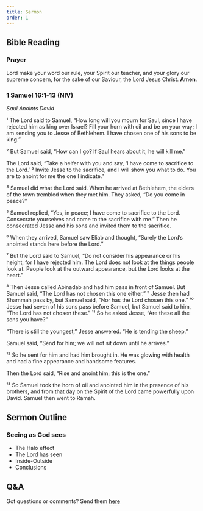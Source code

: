 ```yaml
---
title: Sermon 
order: 1
---
```


## Bible Reading

### Prayer
Lord make your word our rule, your Spirit our teacher, and your glory our supreme concern, for the sake of our Saviour, the Lord Jesus Christ. **Amen**.


### 1 Samuel 16:1-13 (NIV)
_Saul Anoints David_

¹ The Lord said to Samuel, “How long will you mourn for Saul, since I have rejected him as king over Israel? Fill your horn with oil and be on your way; I am sending you to Jesse of Bethlehem. I have chosen one of his sons to be king.”

² But Samuel said, “How can I go? If Saul hears about it, he will kill me.”

The Lord said, “Take a heifer with you and say, ‘I have come to sacrifice to the Lord.’ ³ Invite Jesse to the sacrifice, and I will show you what to do. You are to anoint for me the one I indicate.”

⁴ Samuel did what the Lord said. When he arrived at Bethlehem, the elders of the town trembled when they met him. They asked, “Do you come in peace?”

⁵ Samuel replied, “Yes, in peace; I have come to sacrifice to the Lord. Consecrate yourselves and come to the sacrifice with me.” Then he consecrated Jesse and his sons and invited them to the sacrifice.

⁶ When they arrived, Samuel saw Eliab and thought, “Surely the Lord’s anointed stands here before the Lord.”

⁷ But the Lord said to Samuel, “Do not consider his appearance or his height, for I have rejected him. The Lord does not look at the things people look at. People look at the outward appearance, but the Lord looks at the heart.”

⁸ Then Jesse called Abinadab and had him pass in front of Samuel. But Samuel said, “The Lord has not chosen this one either.” ⁹ Jesse then had Shammah pass by, but Samuel said, “Nor has the Lord chosen this one.” ¹⁰ Jesse had seven of his sons pass before Samuel, but Samuel said to him, “The Lord has not chosen these.” ¹¹ So he asked Jesse, “Are these all the sons you have?”

“There is still the youngest,” Jesse answered. “He is tending the sheep.”

Samuel said, “Send for him; we will not sit down until he arrives.”

¹² So he sent for him and had him brought in. He was glowing with health and had a fine appearance and handsome features.

Then the Lord said, “Rise and anoint him; this is the one.”

¹³ So Samuel took the horn of oil and anointed him in the presence of his brothers, and from that day on the Spirit of the Lord came powerfully upon David. Samuel then went to Ramah.

## Sermon Outline
### Seeing as God sees
- The Halo effect 
- The Lord has seen 
- Inside-Outside
- Conclusions 


## Q&A
Got questions or comments? Send them [here](https://tinyurl.com/SGHACQuestionsAnswers)
